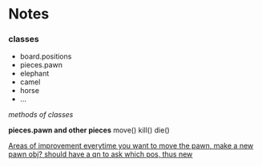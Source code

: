 # Notes

### classes
- board.positions
- pieces.pawn
- elephant 
- camel
- horse
- ...

_methods of classes_

**pieces.pawn and other pieces**
move()
kill()
die()

<u> Areas of improvement<u>
everytime you want to move the pawn, make a new pawn obj?
should have a qn to ask which pos, thus new 

